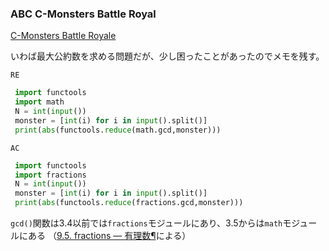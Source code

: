 ### ABC C-Monsters Battle Royal
[C-Monsters Battle Royale](https://atcoder.jp/contests/abc118/tasks/abc118_c)

いわば最大公約数を求める問題だが、少し困ったことがあったのでメモを残す。

`RE`
```python
 import functools
 import math
 N = int(input())
 monster = [int(i) for i in input().split()]
 print(abs(functools.reduce(math.gcd,monster)))
```

`AC`
```python
 import functools
 import fractions
 N = int(input())
 monster = [int(i) for i in input().split()]
 print(abs(functools.reduce(fractions.gcd,monster)))
```

`gcd()`関数は3.4以前では`fractions`モジュールにあり、3.5からは`math`モジュールにある
（[9.5. fractions — 有理数¶](https://docs.python.org/ja/3.5/library/fractions.html)による）